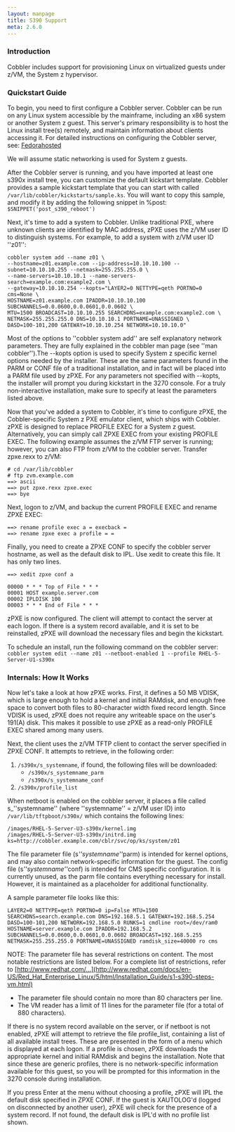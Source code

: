 ```yaml
---
layout: manpage
title: S390 Support
meta: 2.6.0
---
```


### Introduction

Cobbler includes support for provisioning Linux on virtualized guests under z/VM, the System z hypervisor.

### Quickstart Guide

To begin, you need to first configure a Cobbler server. Cobbler can be run on any Linux system accessible by the
mainframe, including an x86 system or another System z guest. This server's primary responsibility is to host the Linux
install tree(s) remotely, and maintain information about clients accessing it. For detailed instructions on configuring
the Cobbler server, see: [Fedorahosted](https://fedorahosted.org/cobbler/UserDocumentation)

We will assume static networking is used for System z guests.

After the Cobbler server is running, and you have imported at least one s390x install tree, you can customize the
default kickstart template. Cobbler provides a sample kickstart template that you can start with called
`/var/lib/cobbler/kickstarts/sample.ks`. You will want to copy this sample, and modify it by adding the following
snippet in %post: `$SNIPPET('post_s390_reboot')`

Next, it's time to add a system to Cobbler. Unlike traditional PXE, where unknown clients are identified by MAC address,
zPXE uses the z/VM user ID to distinguish systems. For example, to add a system with z/VM user ID ''z01'':

````
cobbler system add --name z01 \
--hostname=z01.example.com --ip-address=10.10.10.100 --subnet=10.10.10.255 --netmask=255.255.255.0 \
--name-servers=10.10.10.1 --name-servers-search=example.com:example2.com \
--gateway=10.10.10.254 --kopts="LAYER2=0 NETTYPE=qeth PORTNO=0 cms=None \
HOSTNAME=z01.example.com IPADDR=10.10.10.100 SUBCHANNELS=0.0.0600,0.0.0601,0.0.0602 \
MTU=1500 BROADCAST=10.10.10.255 SEARCHDNS=example.com:example2.com \
NETMASK=255.255.255.0 DNS=10.10.10.1 PORTNAME=UNASSIGNED \
DASD=100-101,200 GATEWAY=10.10.10.254 NETWORK=10.10.10.0"
````

Most of the options to ''cobbler system add'' are self explanatory network parameters. They are fully explained in the
cobbler man page (see ''man cobbler'').The --kopts option is used to specify System z specific kernel options needed by
the installer. These are the same parameters found in the PARM or CONF file of a traditional installation, and in fact
will be placed into a PARM file used by zPXE. For any parameters not specified with --kopts, the installer will prompt
you during kickstart in the 3270 console. For a truly non-interactive installation, make sure to specify at least the
parameters listed above.

Now that you've added a system to Cobbler, it's time to configure zPXE, the Cobbler-specific System z PXE emulator
client, which ships with Cobbler. zPXE is designed to replace PROFILE EXEC for a System z guest. Alternatively, you can
simply call ZPXE EXEC from your existing PROFILE EXEC. The following example assumes the z/VM FTP server is running;
however, you can also FTP from z/VM to the cobbler server. Transfer zpxe.rexx to z/VM:

````
# cd /var/lib/cobbler
# ftp zvm.example.com
==> ascii
==> put zpxe.rexx zpxe.exec
==> bye
````

Next, logon to z/VM, and backup the current PROFILE EXEC and rename ZPXE EXEC:

````
==> rename profile exec a = execback =
==> rename zpxe exec a profile = =
````

Finally, you need to create a ZPXE CONF to specify the cobbler server hostname, as well as the default disk to IPL. Use
xedit to create this file. It has only two lines.

````
==> xedit zpxe conf a

00000 * * * Top of File * * *
00001 HOST example.server.com
00002 IPLDISK 100
00003 * * * End of File * * *
````

zPXE is now configured. The client will attempt to contact the server at each logon. If there is a system record
available, and it is set to be reinstalled, zPXE will download the necessary files and begin the kickstart.

To schedule an install, run the following command on the cobbler server:
`cobbler system edit --name z01 --netboot-enabled 1 --profile RHEL-5-Server-U1-s390x`

### Internals: How It Works

Now let's take a look at how zPXE works. First, it defines a 50 MB VDISK, which is large enough to hold a kernel and
initial RAMdisk, and enough free space to convert both files to 80-character width fixed record length. Since VDISK is
used, zPXE does not require any writeable space on the user's 191(A) disk. This makes it possible to use zPXE as a
read-only PROFILE EXEC shared among many users.

Next, the client uses the z/VM TFTP client to contact the server specified in ZPXE CONF. It attempts to retrieve, in the
following order:


1. `/s390x/s_systemname`, if found, the following files will be downloaded:
    - `/s390x/s_systemname_parm`
    - `/s390x/s_systemname_conf`
2. `/s390x/profile_list`


When netboot is enabled on the cobbler server, it places a file called s_''systemname''
(where ''systemname'' = z/VM user ID) into `/var/lib/tftpboot/s390x/` which contains the following lines:

````
/images/RHEL-5-Server-U3-s390x/kernel.img
/images/RHEL-5-Server-U3-s390x/initrd.img
ks=http://cobbler.example.com/cblr/svc/op/ks/system/z01
````

The file parameter file (s<em>''systemname''</em>parm) is intended for kernel options, and may also contain
network-specific information for the guest. The config file (s<em>''systemname''</em>conf) is intended for CMS specific
configuration. It is currently unused, as the parm file contains everything necessary for install. However, it is
maintained as a placeholder for additional functionality.

A sample parameter file looks like this:

`LAYER2=0 NETTYPE=qeth PORTNO=0 ip=False MTU=1500
SEARCHDNS=search.example.com DNS=192.168.5.1 GATEWAY=192.168.5.254
DASD=100-101,200 NETWORK=192.168.5.0 RUNKS=1 cmdline root=/dev/ram0
HOSTNAME=server.example.com IPADDR=192.168.5.2
SUBCHANNELS=0.0.0600,0.0.0601,0.0.0602 BROADCAST=192.168.5.255
NETMASK=255.255.255.0 PORTNAME=UNASSIGNED ramdisk_size=40000 ro cms
`

NOTE: The parameter file has several restrictions on content. The most notable restrictions are listed below. For a
complete list of restrictions, refer to
[http://www.redhat.com/...](http://www.redhat.com/docs/en-US/Red_Hat_Enterprise_Linux/5/html/Installation_Guide/s1-s390-steps-vm.html)

- The parameter file should contain no more than 80 characters per line.
- The VM reader has a limit of 11 lines for the parameter file (for a total of 880 characters).

If there is no system record available on the server, or if netboot is not enabled, zPXE will attempt to retrieve the
file profile_list, containing a list of all available install trees. These are presented in the form of a menu which is
displayed at each logon. If a profile is chosen, zPXE downloads the appropriate kernel and initial RAMdisk and begins
the installation. Note that since these are generic profiles, there is no network-specific information available for
this guest, so you will be prompted for this information in the 3270 console during installation.

If you press Enter at the menu without choosing a profile, zPXE will IPL the default disk specified in ZPXE CONF. If the
guest is XAUTOLOG'd (logged on disconnected by another user), zPXE will check for the presence of a system record. If
not found, the default disk is IPL'd with no profile list shown.
